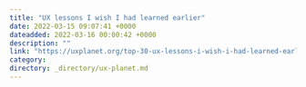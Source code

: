 ```yaml
---
title: "UX lessons I wish I had learned earlier"
date: 2022-03-15 09:07:41 +0000
dateadded: 2022-03-16 00:00:42 +0000
description: ""
link: "https://uxplanet.org/top-30-ux-lessons-i-wish-i-had-learned-earlier-part-1-craft-b0a4893470f?source=rss----819cc2aaeee0---4"
category:
directory: _directory/ux-planet.md
---
```

